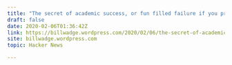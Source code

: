 ```yaml
---
title: "The secret of academic success, or fun filled failure if you prefer"
draft: false
date: 2020-02-06T01:36:42Z
link: https://billwadge.wordpress.com/2020/02/06/the-secret-of-academic-success-or-fun-filled-failure-if-you-prefer?utm_medium=RSS&utm_source=hune
site: billwadge.wordpress.com
topic: Hacker News  

---
```

